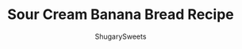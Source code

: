 ---
layout: ../../layouts/MarkdownPostLayout.astro
title: Sour Cream Banana Bread Recipe
author: ShugarySweets
pubDate: 2018-11-19
description: "Add a little texture and tang to your breakfast with this Sour Cream Banana Bread. The addition of sour cream in this recipe is pure genius for the most delicious, moist slice of banana bread!"
image_url: https://www.shugarysweets.com/wp-content/uploads/2020/01/untitledbread4.jpg
tags: ["Breads","American"]
calories: 287
protein: 4
carbohydrates: 40
fats: 13
fiber: 1
ingredients: ["1 cup unsalted butter, softened","2 cups granulated sugar","4 large eggs","2 teaspoons vanilla extract","4 ripe bananas (about 2 cups mashed)","3 cups all-purpose flour","2 teaspoons baking soda","1 teaspoon kosher salt","1 teaspoon cinnamon","1 cup sour cream"]
serves: 20
time: "1 hour 15 minutes"
prepTime: "15 minutes"
instructions: ["Preheat oven to 350°F. Spray two 9-inch loaf pans with baking spray. Set aside.","In a large mixing bowl, beat butter and sugar until fluffy. Add in eggs and vanilla and beat until well combined.","Add in bananas. Mix until creamy. Add in flour, baking soda, salt, and cinnamon. Stir just until combined. Fold in the sour cream until blended.","Pour into prepared loaf pans evenly.","Bake for one hour, remove and cool in pans ten minutes. Remove from pans and cool completely."]
nutrition: ["287 calories","40 grams carbohydrates","68 milligrams cholesterol","13 grams fat","1 grams fiber","4 grams protein","7 grams saturated fat","209 milligrams sodium","23 grams sugar","0 grams trans fat","4 grams unsaturated fat"]
---